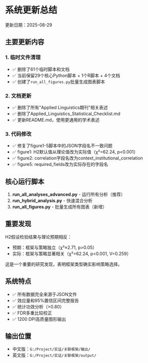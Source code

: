 # 系统更新总结

更新日期：2025-08-29

## 主要更新内容

### 1. 临时文件清理
- ✅ 删除了61个临时脚本和文档
- ✅ 当前保留29个核心Python脚本 + 1个R脚本 + 4个文档
- ✅ 创建了`run_all_figures.py`批量生成图表脚本

### 2. 文档更新
- ✅ 删除了所有"Applied Linguistics期刊"相关表述
- ✅ 删除了Applied_Linguistics_Statistical_Checklist.md
- ✅ 更新README.md，使用更通用的学术表述

### 3. 代码修改
- ✅ 修复了figure1-5脚本中的JSON字段名不一致问题
- ✅ figure1: H2默认值从理论值改为实际值（χ²=62.24, p<0.001）
- ✅ figure2: correlation字段名改为context_institutional_correlation
- ✅ figure5: required_fields改为实际存在的字段名

## 核心运行脚本

1. **run_all_analyses_advanced.py** - 运行所有分析（推荐）
2. **run_hybrid_analysis.py** - 快速混合分析
3. **run_all_figures.py** - 批量生成所有图表（新增）

## 重要发现

H2假设检验结果与理论预期相反：
- 预期：框架与策略独立（χ²≈2.71, p>0.05）
- 实际：框架与策略显著相关（χ²=62.24, p<0.001, V=0.259）

这是一个重要的研究发现，表明框架类型确实影响策略选择。

## 系统特点

- ✅ 所有数据完全来源于JSON文件
- ✅ 效应量和95%置信区间完整报告
- ✅ 统计功效分析（>0.80）
- ✅ FDR多重比较校正
- ✅ 1200 DPI高质量图形输出

## 输出位置

- 中文版：`G:/Project/实证/关联框架/输出/`
- 英文版：`G:/Project/实证/关联框架/output/`